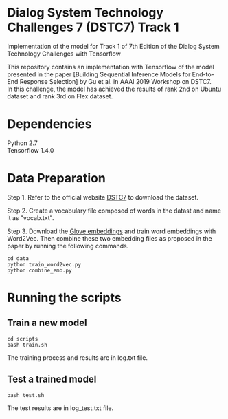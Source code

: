 # Dialog System Technology Challenges 7 (DSTC7) Track 1
Implementation of the model for Track 1 of 7th Edition of the Dialog System Technology Challenges with Tensorflow

This repository contains an implementation with Tensorflow of the model presented in the paper [Building Sequential Inference Models for End-to-End Response Selection] by Gu et al. in AAAI 2019 Workshop on DSTC7. <br>
In this challenge, the model has achieved the results of rank 2nd on Ubuntu dataset and rank 3rd on Flex dataset.

# Dependencies
Python 2.7 <br>
Tensorflow 1.4.0

# Data Preparation
Step 1. Refer to the official website [DSTC7](https://github.com/IBM/dstc7-noesis) to download the dataset. <br>

Step 2. Create a vocabulary file composed of words in the datast and name it as "vocab.txt". <br>

Step 3. Download the [Glove embeddings](http://www-nlp.stanford.edu/data/glove.840B.300d.zip) and train word embeddings with Word2Vec. Then combine these two embedding files as proposed in the paper by running the following commands. <br>

```
cd data
python train_word2vec.py
python combine_emb.py
```

# Running the scripts
## Train a new model
```
cd scripts
bash train.sh
```
The training process and results are in log.txt file.

## Test a trained model
```
bash test.sh
```
The test results are in log_test.txt file.
